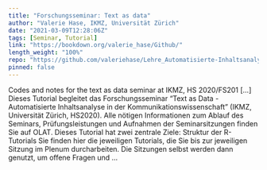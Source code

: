 ```yaml
---
title: "Forschungsseminar: Text as data"
author: "Valerie Hase, IKMZ, Universität Zürich"
date: "2021-03-09T12:28:06Z"
tags: [Seminar, Tutorial]
link: "https://bookdown.org/valerie_hase/Github/"
length_weight: "100%"
repo: "https://github.com/valeriehase/Lehre_Automatisierte-Inhaltsanalyse"
pinned: false
---
```


Codes and notes for the text as data seminar at IKMZ, HS 2020/FS201 [...] Dieses Tutorial begleitet das Forschungsseminar “Text as Data - Automatisierte Inhaltsanalyse in der Kommunikationswissenschaft” (IKMZ, Universität Zürich, HS2020). Alle nötigen Informationen zum Ablauf des Seminars, Prüfungsleistungen und Aufnahmen der Seminarsitzungen finden Sie auf OLAT. Dieses Tutorial hat zwei zentrale Ziele: Struktur der R-Tutorials Sie finden hier die jeweiligen Tutorials, die Sie bis zur jeweiligen Sitzung im Plenum durcharbeiten. Die Sitzungen selbst werden dann genutzt, um offene Fragen und ...
